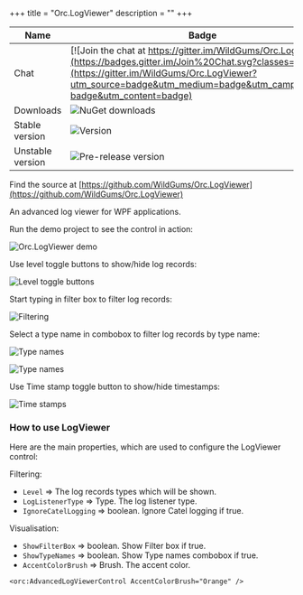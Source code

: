+++
title = "Orc.LogViewer" 
description = ""
+++

Name|Badge
---|---
Chat|[![Join the chat at https://gitter.im/WildGums/Orc.LogViewer](https://badges.gitter.im/Join%20Chat.svg?classes=inline)](https://gitter.im/WildGums/Orc.LogViewer?utm_source=badge&utm_medium=badge&utm_campaign=pr-badge&utm_content=badge)
Downloads|![NuGet downloads](https://img.shields.io/nuget/dt/orc.logviewer.svg?classes=inline)
Stable version|![Version](https://img.shields.io/nuget/v/orc.logviewer.svg?classes=inline)
Unstable version|![Pre-release version](https://img.shields.io/nuget/vpre/orc.logviewer.svg?classes=inline)

Find the source at [https://github.com/WildGums/Orc.LogViewer](https://github.com/WildGums/Orc.LogViewer)

An advanced log viewer for WPF applications.

Run the demo project to see the control in action:

![Orc.LogViewer demo](../images/orc.logviewer/Orc.LogViewer.Demo.png)

Use level toggle buttons to show/hide log records:

![Level toggle buttons](../images/orc.logviewer/Orc.LogViewer.Demo.LevelToggleButtons.png)

Start typing in filter box to filter log records:  

![Filtering](../images/orc.logviewer/Orc.LogViewer.Demo.FilterBox.png)

Select a type name in combobox to filter log records by type name:

![Type names](../images/orc.logviewer/Orc.LogViewer.Demo.TypeNames1.png)

![Type names](../images/orc.logviewer/Orc.LogViewer.Demo.TypeNames.png)

Use Time stamp toggle button to show/hide timestamps:

![Time stamps](../images/orc.logviewer/Orc.LogViewer.Demo.TimeStamps.png)

### How to use LogViewer

Here are the main properties, which are used to configure the LogViewer control:

Filtering: 

- `Level` => The log records types which will be shown.
- `LogListenerType` => Type. The log listener type. 
- `IgnoreCatelLogging` => boolean. Ignore Catel logging if true.

Visualisation:

- `ShowFilterBox` => boolean. Show Filter box if true.
- `ShowTypeNames` => boolean. Show Type names combobox if true.
- `AccentColorBrush` => Brush. The accent color.

```
<orc:AdvancedLogViewerControl AccentColorBrush="Orange" />
```


